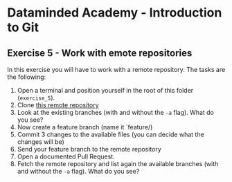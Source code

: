# Dataminded Academy - Introduction to Git
## Exercise 5 - Work with emote repositories

In this exercise you will have to work with a remote repository. The tasks are the following:

1. Open a terminal and position yourself in the root of this folder (`exercise_5`).
2. Clone [this remote repository](https://github.com/dernat71/dataminded_git_repo)
3. Look at the existing branches (with and without the `-a` flag). What do you see?
4. Now create a feature branch (name it `feature/<your-name>)
5. Commit 3 changes to the available files (you can decide what the changes will be)
6. Send your feature branch to the remote repository
7. Open a documented Pull Request.
8. Fetch the remote repository and list again the available branches (with and without the `-a` flag). What do you see?